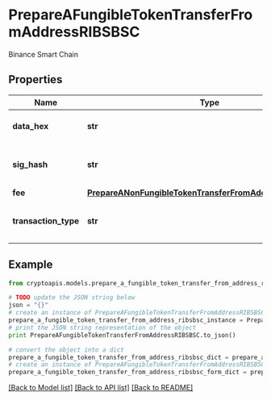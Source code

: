 # PrepareAFungibleTokenTransferFromAddressRIBSBSC

Binance Smart Chain

## Properties
Name | Type | Description | Notes
------------ | ------------- | ------------- | -------------
**data_hex** | **str** | Representation of the data in hex value | [optional] 
**sig_hash** | **str** | Representation of the hash that should be signed | 
**fee** | [**PrepareANonFungibleTokenTransferFromAddressRIBSBSCFee**](PrepareANonFungibleTokenTransferFromAddressRIBSBSCFee.md) |  | 
**transaction_type** | **str** | Representation of the transaction type | 

## Example

```python
from cryptoapis.models.prepare_a_fungible_token_transfer_from_address_ribsbsc import PrepareAFungibleTokenTransferFromAddressRIBSBSC

# TODO update the JSON string below
json = "{}"
# create an instance of PrepareAFungibleTokenTransferFromAddressRIBSBSC from a JSON string
prepare_a_fungible_token_transfer_from_address_ribsbsc_instance = PrepareAFungibleTokenTransferFromAddressRIBSBSC.from_json(json)
# print the JSON string representation of the object
print PrepareAFungibleTokenTransferFromAddressRIBSBSC.to_json()

# convert the object into a dict
prepare_a_fungible_token_transfer_from_address_ribsbsc_dict = prepare_a_fungible_token_transfer_from_address_ribsbsc_instance.to_dict()
# create an instance of PrepareAFungibleTokenTransferFromAddressRIBSBSC from a dict
prepare_a_fungible_token_transfer_from_address_ribsbsc_form_dict = prepare_a_fungible_token_transfer_from_address_ribsbsc.from_dict(prepare_a_fungible_token_transfer_from_address_ribsbsc_dict)
```
[[Back to Model list]](../README.md#documentation-for-models) [[Back to API list]](../README.md#documentation-for-api-endpoints) [[Back to README]](../README.md)


